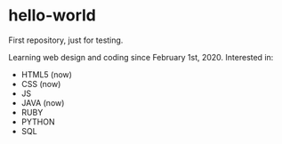 # hello-world
First repository, just for testing.

Learning web design and coding since February 1st, 2020. Interested in:

- HTML5 (now)
- CSS (now)
- JS
- JAVA (now)
- RUBY
- PYTHON
- SQL
